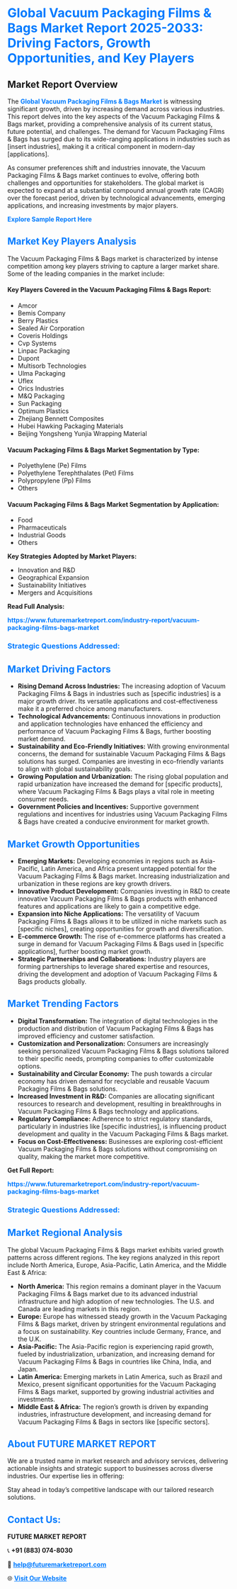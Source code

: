 <h1 style="color: #007BFF;">Global Vacuum Packaging Films & Bags Market Report 2025-2033: Driving Factors, Growth Opportunities, and Key Players</h1>

<section id="overview">
<h2>Market Report Overview</h2>
<p>The <a href="https://www.futuremarketreport.com/industry-report/vacuum-packaging-films-bags-market" style="color: #007BFF; text-decoration: none;"><strong>Global Vacuum Packaging Films & Bags Market</strong></a> is witnessing significant growth, driven by increasing demand across various industries. This report delves into the key aspects of the Vacuum Packaging Films & Bags market, providing a comprehensive analysis of its current status, future potential, and challenges. The demand for Vacuum Packaging Films & Bags has surged due to its wide-ranging applications in industries such as [insert industries], making it a critical component in modern-day [applications].</p>
<p>As consumer preferences shift and industries innovate, the Vacuum Packaging Films & Bags market continues to evolve, offering both challenges and opportunities for stakeholders. The global market is expected to expand at a substantial compound annual growth rate (CAGR) over the forecast period, driven by technological advancements, emerging applications, and increasing investments by major players.</p>
</section>

<section id="overview">
<p><a href="https://www.futuremarketreport.com/request-sample/reportId=29806" style="color: #007BFF; text-decoration: none;"><strong>Explore Sample Report Here</strong></a></p>
</section>

<section id="key-players">
<h2 style="color: #007BFF;">Market Key Players Analysis</h2>
<p>The Vacuum Packaging Films & Bags market is characterized by intense competition among key players striving to capture a larger market share. Some of the leading companies in the market include:</p>
<h4>Key Players Covered in the Vacuum Packaging Films & Bags Report:</h4>
<ul><li>Amcor</li><li>Bemis Company</li><li>Berry Plastics</li><li>Sealed Air Corporation</li><li>Coveris Holdings</li><li>Cvp Systems</li><li>Linpac Packaging</li><li>Dupont</li><li>Multisorb Technologies</li><li>Ulma Packaging</li><li>Uflex</li><li>Orics Industries</li><li>M&amp;Q Packaging</li><li>Sun Packaging</li><li>Optimum Plastics</li><li>Zhejiang Bennett Composites</li><li>Hubei Hawking Packaging Materials</li><li>Beijing Yongsheng Yunjia Wrapping Material</li></ul>
<h4>Vacuum Packaging Films & Bags Market Segmentation by Type:</h4>
<ul><li>Polyethylene (Pe) Films</li><li>Polyethylene Terephthalates (Pet) Films</li><li>Polypropylene (Pp) Films</li><li>Others</li></ul>

<h4>Vacuum Packaging Films & Bags Market Segmentation by Application:</h4>
<ul><li>Food</li><li>Pharmaceuticals</li><li>Industrial Goods</li><li>Others</li></ul>
<p><strong>Key Strategies Adopted by Market Players:</strong></p>
<ul>
<li>Innovation and R&D</li>
<li>Geographical Expansion</li>
<li>Sustainability Initiatives</li>
<li>Mergers and Acquisitions</li>
</ul>
</section>

<section>
<p><strong>Read Full Analysis: </strong></p><a href="https://www.futuremarketreport.com/industry-report/vacuum-packaging-films-bags-market" style="color: #007BFF; text-decoration: none;"><strong>https://www.futuremarketreport.com/industry-report/vacuum-packaging-films-bags-market</strong></a>
<h3 style="color: #007BFF;">Strategic Questions Addressed:</h3>
</section>

<section id="driving-factors">
<h2 style="color: #007BFF;">Market Driving Factors</h2>
<ul>
<li><strong>Rising Demand Across Industries:</strong> The increasing adoption of Vacuum Packaging Films & Bags in industries such as [specific industries] is a major growth driver. Its versatile applications and cost-effectiveness make it a preferred choice among manufacturers.</li>
<li><strong>Technological Advancements:</strong> Continuous innovations in production and application technologies have enhanced the efficiency and performance of Vacuum Packaging Films & Bags, further boosting market demand.</li>
<li><strong>Sustainability and Eco-Friendly Initiatives:</strong> With growing environmental concerns, the demand for sustainable Vacuum Packaging Films & Bags solutions has surged. Companies are investing in eco-friendly variants to align with global sustainability goals.</li>
<li><strong>Growing Population and Urbanization:</strong> The rising global population and rapid urbanization have increased the demand for [specific products], where Vacuum Packaging Films & Bags plays a vital role in meeting consumer needs.</li>
<li><strong>Government Policies and Incentives:</strong> Supportive government regulations and incentives for industries using Vacuum Packaging Films & Bags have created a conducive environment for market growth.</li>
</ul>
</section>

<section id="growth-opportunities">
<h2 style="color: #007BFF;">Market Growth Opportunities</h2>
<ul>
<li><strong>Emerging Markets:</strong> Developing economies in regions such as Asia-Pacific, Latin America, and Africa present untapped potential for the Vacuum Packaging Films & Bags market. Increasing industrialization and urbanization in these regions are key growth drivers.</li>
<li><strong>Innovative Product Development:</strong> Companies investing in R&D to create innovative Vacuum Packaging Films & Bags products with enhanced features and applications are likely to gain a competitive edge.</li>
<li><strong>Expansion into Niche Applications:</strong> The versatility of Vacuum Packaging Films & Bags allows it to be utilized in niche markets such as [specific niches], creating opportunities for growth and diversification.</li>
<li><strong>E-commerce Growth:</strong> The rise of e-commerce platforms has created a surge in demand for Vacuum Packaging Films & Bags used in [specific applications], further boosting market growth.</li>
<li><strong>Strategic Partnerships and Collaborations:</strong> Industry players are forming partnerships to leverage shared expertise and resources, driving the development and adoption of Vacuum Packaging Films & Bags products globally.</li>
</ul>
</section>

<section id="trending-factors">
<h2 style="color: #007BFF;">Market Trending Factors</h2>
<ul>
<li><strong>Digital Transformation:</strong> The integration of digital technologies in the production and distribution of Vacuum Packaging Films & Bags has improved efficiency and customer satisfaction.</li>
<li><strong>Customization and Personalization:</strong> Consumers are increasingly seeking personalized Vacuum Packaging Films & Bags solutions tailored to their specific needs, prompting companies to offer customizable options.</li>
<li><strong>Sustainability and Circular Economy:</strong> The push towards a circular economy has driven demand for recyclable and reusable Vacuum Packaging Films & Bags solutions.</li>
<li><strong>Increased Investment in R&D:</strong> Companies are allocating significant resources to research and development, resulting in breakthroughs in Vacuum Packaging Films & Bags technology and applications.</li>
<li><strong>Regulatory Compliance:</strong> Adherence to strict regulatory standards, particularly in industries like [specific industries], is influencing product development and quality in the Vacuum Packaging Films & Bags market.</li>
<li><strong>Focus on Cost-Effectiveness:</strong> Businesses are exploring cost-efficient Vacuum Packaging Films & Bags solutions without compromising on quality, making the market more competitive.</li>
</ul>
</section>

<section>
<p><strong>Get Full Report: </strong></p><a href="https://www.futuremarketreport.com/industry-report/vacuum-packaging-films-bags-market" style="color: #007BFF; text-decoration: none;"><strong>https://www.futuremarketreport.com/industry-report/vacuum-packaging-films-bags-market</strong></a>
<h3 style="color: #007BFF;">Strategic Questions Addressed:</h3>
</section>


<section id="regional-analysis">
<h2 style="color: #007BFF;">Market Regional Analysis</h2>
<p>The global Vacuum Packaging Films & Bags market exhibits varied growth patterns across different regions. The key regions analyzed in this report include North America, Europe, Asia-Pacific, Latin America, and the Middle East & Africa:</p>
<ul>
<li><strong>North America:</strong> This region remains a dominant player in the Vacuum Packaging Films & Bags market due to its advanced industrial infrastructure and high adoption of new technologies. The U.S. and Canada are leading markets in this region.</li>
<li><strong>Europe:</strong> Europe has witnessed steady growth in the Vacuum Packaging Films & Bags market, driven by stringent environmental regulations and a focus on sustainability. Key countries include Germany, France, and the U.K.</li>
<li><strong>Asia-Pacific:</strong> The Asia-Pacific region is experiencing rapid growth, fueled by industrialization, urbanization, and increasing demand for Vacuum Packaging Films & Bags in countries like China, India, and Japan.</li>
<li><strong>Latin America:</strong> Emerging markets in Latin America, such as Brazil and Mexico, present significant opportunities for the Vacuum Packaging Films & Bags market, supported by growing industrial activities and investments.</li>
<li><strong>Middle East & Africa:</strong> The region’s growth is driven by expanding industries, infrastructure development, and increasing demand for Vacuum Packaging Films & Bags in sectors like [specific sectors].</li>
</ul>
</section>

<footer>
<h2 style="color: #007BFF;">About FUTURE MARKET REPORT</h2>
<p>We are a trusted name in market research and advisory services, delivering actionable insights and strategic support to businesses across diverse industries. Our expertise lies in offering:</p>

<p>Stay ahead in today’s competitive landscape with our tailored research solutions.</p>

<h2 style="color: #007BFF;">Contact Us:</h2>
<p><strong>FUTURE MARKET REPORT</strong></p>
<p>📞 <strong>+91 (883) 074-8030</strong></p>
<p>📧 <strong><a href="mailto:help@futuremarketreport.com" style="color: #007BFF;">help@futuremarketreport.com</a></strong></p>
<p>🌐 <strong><a href="https://www.futuremarketreport.com/" style="color: #007BFF;">Visit Our Website</a></strong></p>
</footer>